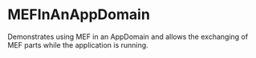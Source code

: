MEFInAnAppDomain
================

Demonstrates using MEF in an AppDomain and allows the exchanging of MEF parts while the application is running.
